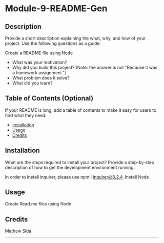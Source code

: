 # Module-9-README-Gen

## Description

Provide a short description explaining the what, why, and how of your project. Use the following questions as a guide:
  
  Create a README file using Node
  
- What was your motivation?
- Why did you build this project? (Note: the answer is not "Because it was a homework assignment.")
- What problem does it solve?
- What did you learn?

## Table of Contents (Optional)

If your README is long, add a table of contents to make it easy for users to find what they need.

- [Installation](#installation)
- [Usage](#usage)
- [Credits](#credits)

## Installation

What are the steps required to install your project? Provide a step-by-step description of how to get the development environment running.
  
  In order to install inquirer, please use npm i inquirer@8.2.4.
  Install Node

## Usage

  Create Read.me files using Node

## Credits

Mathew Sida

---
